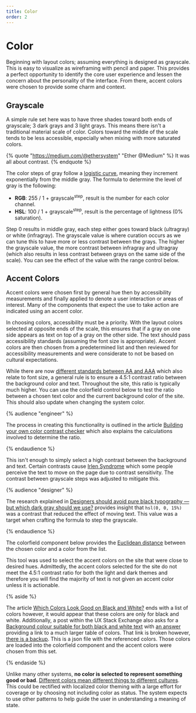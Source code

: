 ```yaml
---
title: Color
order: 2
---
```


# Color

Beginning with layout colors; assuming everything is designed as grayscale. This is easy to visualize as wireframing with pencil and paper. This provides a perfect opportunity to identify the core user experience and lessen the concern about the personality of the interface. From there, accent colors were chosen to provide some charm and context.

## Grayscale

A simple rule set here was to have three shades toward both ends of grayscale; 3 dark grays and 3 light grays. This means there isn't a traditional material scale of color. Colors toward the middle of the scale tends to be less accessible, especially when mixing with more saturated colors.

{% quote "https://medium.com/@ethersystem" "Ether @Medium" %}
It was all about contrast.
{% endquote %}

The color steps of gray follow a [logistic curve](https://mathworld.wolfram.com/LogisticEquation.html), meaning they increment exponentially from the middle gray. The formula to determine the level of gray is the following:

- **RGB**: 255 / 1 + grayscale<sup>step</sup>, result is the number for each color channel.
- **HSL**: 100 / 1 + grayscale<sup>step</sup>, result is the percentage of lightness (0% saturation).

Step 0 results in middle gray, each step either goes toward black (ultragray) or white (infragray). The grayscale value is where curation occurs as we can tune this to have more or less contrast between the grays. The higher the grayscale value, the more contrast between infragray and ultragray (which also results in less contrast between grays on the same side of the scale). You can see the effect of the value with the range control below.

<grayscale-control reference="--grayscale--factor"></grayscale-control>

## Accent Colors

Accent colors were chosen first by general hue then by accessibility measurements and finally applied to denote a user interaction or areas of interest. Many of the components that expect the use to take action are indicated using an accent color.

In choosing colors, accessibility must be a priority. With the layout colors selected at opposite ends of the scale, this ensures that if a gray on one side appears as text on top of a gray on the other side. The text should pass accessibility standards (assuming the font size is appropriate). Accent colors are then chosen from a predetermined list and then reviewed for accessibility measurements and were considerate to not be based on cultural expectations.

While there are now [different standards between AA and AAA](https://www.w3.org/TR/WCAG21/#contrast-minimum) which also relate to font size, a general rule is to ensure a 4.5:1 contrast ratio between the background color and text. Throughout the site, this ratio is typically much higher. You can use the colorfield control below to test the ratio between a chosen text color and the current background color of the site. This should also update when changing the system color.

<delta-color-text reference="--box_standard_foreground-color"></delta-color-text>

{% audience "engineer" %}

The process in creating this functionality is outlined in the article [Building your own color contrast checker](https://dev.to/alvaromontoro/building-your-own-color-contrast-checker-4j7o) which also explains the calculations involved to determine the ratio.

{% endaudience %}

This isn't enough to simply select a high contrast between the background and text. Certain contrasts cause [Irlen Syndrome](https://irlen.com/what-is-irlen-syndrome/) which some people perceive the text to move on the page due to contrast sensitivity. The contrast between grayscale steps was adjusted to mitigate this.

{% audience "designer" %}

The research explained in [Designers should avoid pure black typography — but which dark gray should we use?](https://uxdesign.cc/designers-should-avoid-pure-black-typography-but-which-dark-gray-should-we-use-2d7faa07083a) provides insight that `hsl(0, 0, 15%)` was a contrast that reduced the effect of moving text. This value was a target when crafting the formula to step the grayscale.

{% endaudience %}

The colorfield component below provides the [Euclidean distance](https://en.wikipedia.org/wiki/Euclidean_distance) between the chosen color and a color from the list.

<delta-color-accent reference="--accent-color"></delta-color-accent>

This tool was used to select the accent colors on the site that were close to desired hues. Admittedly, the accent colors selected for the site do not meet the 4.5:1 contrast ratio for both the light and dark themes and therefore you will find the majority of text is not given an accent color unless it is actionable.

{% aside %}

The article [Which Colors Look Good on Black and White?](https://dev.to/finnhvman/which-colors-look-good-on-black-and-white-2pe6) ends with a list of colors however, it would appear that these colors are only for black and white. Additionally, a post within the UX Stack Exchange also asks for a [Background colour suitable for both black and white text](https://ux.stackexchange.com/q/73763/71086) with [an answer](https://ux.stackexchange.com/a/86226/71086) providing a link to a much larger table of colors. That link is broken however, [there is a backup](https://maswildan.wordpress.com/2016/08/28/color-contrast-on-blackwhite-background/). This is a json file with the referenced colors. Those colors are loaded into the colorfield component and the accent colors were chosen from this set.

{% endaside %}

Unlike many other systems, **no color is selected to represent something good or bad**. [Different colors mean different things to different cultures](https://uxplanet.org/understanding-color-psychology-though-culture-symbolism-and-emotion-215102347276). This could be rectified with localized color theming with a large effort for coverage or by choosing not including color as status. The system expects to use other patterns to help guide the user in understanding a meaning of state.